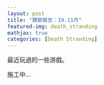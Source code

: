 ```yaml
---
layout: post
title: "體驗報告：19.11月"
featured-img: death_stranding
mathjax: true
categories: [Death Stranding]
---
```


最近玩過的一些游戲。

<!--more-->

施工中...
